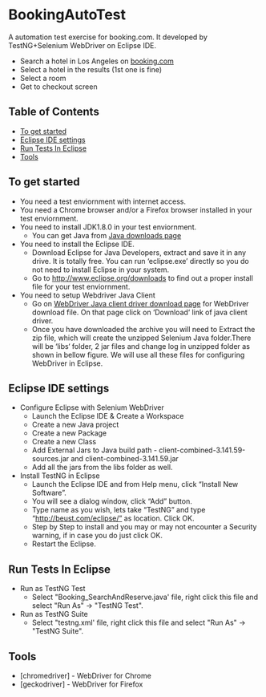 # BookingAutoTest
A automation test exercise for booking.com. 
It developed by TestNG+Selenium WebDriver on Eclipse IDE.

  - Search a hotel in Los Angeles on [booking.com](https://www.booking.com)
  - Select a hotel in the results (1st one is fine)
  - Select a room
  - Get to checkout screen

## Table of Contents

* [To get started](#to-get-started)
* [Eclipse IDE settings](#eclipse-ide-settings)
* [Run Tests In Eclipse](#run-tests-in-eclipse)
* [Tools](#tools)

## To get started

* You need a test enviornment with internet access.
* You need a Chrome browser and/or a Firefox browser installed in your test enviornment.
* You need to install JDK1.8.0 in your test enviornment. 
  * You can get Java from [Java downloads page](https://www.oracle.com/technetwork/java/javase/downloads/index.html)
* You need to install the Eclipse IDE.
  * Download Eclipse for Java Developers, extract and save it in any drive. It is totally free. You can run ‘eclipse.exe’ directly so you do not need to install Eclipse in your system.
  * Go to http://www.eclipse.org/downloads to find out a proper install file for your test enviornment.
* You need to setup Webdriver Java Client
  * Go on [WebDriver Java client driver download page](https://docs.seleniumhq.org/download/) for WebDriver download file. On that page click on ‘Download‘ link of java client driver.
  * Once you have downloaded the archive you will need to Extract the zip file, which will create the unzipped Selenium Java folder.There will be ‘libs‘ folder, 2 jar files and change log in unzipped folder as shown in bellow figure. We will use all these files for configuring WebDriver in Eclipse.

## Eclipse IDE settings

* Configure Eclipse with Selenium WebDriver
  * Launch the Eclipse IDE & Create a Workspace
  * Create a new Java project
  * Create a new Package
  * Create a new Class
  * Add External Jars to Java build path - client-combined-3.141.59-sources.jar and client-combined-3.141.59.jar
  * Add all the jars from the libs folder as well.
* Install TestNG in Eclipse
  * Launch the Eclipse IDE and from Help menu, click “Install New Software”.
  * You will see a dialog window, click “Add” button.
  * Type name as you wish, lets take “TestNG” and type “http://beust.com/eclipse/” as location. Click OK.
  * Step by Step to install and you may or may not encounter a Security warning, if in case you do just click OK.
  * Restart the Eclipse.

## Run Tests In Eclipse

* Run as TestNG Test
  * Select "Booking_SearchAndReserve.java' file, right click this file and select "Run As" -> "TestNG Test".
* Run as TestNG Suite
  * Select "testng.xml' file, right click this file and select "Run As" -> "TestNG Suite".

## Tools

* [chromedriver] - WebDriver for Chrome
* [geckodriver] - WebDriver for Firefox

